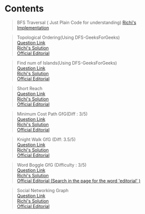 # Contents   

>BFS Traversal ( Just Plain Code for understanding) 
[Richi's Implementation](https://github.com/richidubey/AwesomeDataStructuresAndAlgorithms/blob/master/Graphs/bfs.cpp)   

> Topological Ordering(Using DFS-GeeksForGeeks)   
[Question Link](https://practice.geeksforgeeks.org/problems/topological-sort/1)   
[Richi's Solution](https://github.com/richidubey/AwesomeDataStructuresAndAlgorithms/blob/master/Graphs/topologic.cpp)   
[Official Editorial](https://www.geeksforgeeks.org/topological-sorting/)   

> Find num of Islands(Using DFS-GeeksForGeeks)   
[Question Link](https://practice.geeksforgeeks.org/problems/find-the-number-of-islands/1/?track=sp-graph&batchId=152)   
[Richi's Solution](https://github.com/richidubey/AwesomeDataStructuresAndAlgorithms/blob/master/Graphs/find-islands.cpp)   
[Official Editorial](https://practice.geeksforgeeks.org/editorial.php?pid=700273&track=sp-graph&batchId=152)   


> Short Reach   
[Question Link](https://www.hackerrank.com/challenges/bfsshortreach/problem)   
[Richi's Solution](https://github.com/richidubey/AwesomeDataStructuresAndAlgorithms/blob/master/Graphs/short-reach.cpp)   
[Official Editorial](https://www.hackerrank.com/challenges/bfsshortreach/editorial)   

> Minimum Cost Path GfG(Diff : 3/5)   
[Question Link](https://practice.geeksforgeeks.org/problems/minimum-cost-path/0/)   
[Richi's Solution](https://github.com/richidubey/AwesomeDataStructuresAndAlgorithms/blob/master/Graphs/min-cost-path.cpp)   
[Official Editorial](https://www.geeksforgeeks.org/minimum-cost-path-left-right-bottom-moves-allowed/)   

> Knight Walk GfG (Diff: 3.5/5)   
[Question Link](https://practice.geeksforgeeks.org/problems/knight-walk/0)   
[Richi's Solution](https://github.com/richidubey/AwesomeDataStructuresAndAlgorithms/blob/master/Graphs/bfs-knight-walk.cpp)   
[Official Editorial](https://www.geeksforgeeks.org/minimum-steps-to-reach-a-destination/)   

> Word Boggle GfG (Difficulty : 3/5)   
[Question Link](https://practice.geeksforgeeks.org/problems/word-boggle/0/?track=sp-graph&batchId=152)   
[Richi's Solution](https://github.com/richidubey/AwesomeDataStructuresAndAlgorithms/blob/master/Graphs/word-boggle.cpp)   
[Official Editorial (Search in the page for the word 'editorial' )](https://practice.geeksforgeeks.org/problems/word-boggle/0/?track=sp-graph&batchId=152)   


> Social Networking Graph   
[Question Link](https://www.hackerearth.com/practice/algorithms/graphs/breadth-first-search/practice-problems/algorithm/social-networking-graph/)   
[Richi's Solution](https://github.com/richidubey/AwesomeDataStructuresAndAlgorithms/blob/master/Graphs/social-networking.cpp)   
[Official Editorial](https://www.hackerearth.com/practice/algorithms/graphs/breadth-first-search/practice-problems/algorithm/social-networking-graph/editorial/)   



